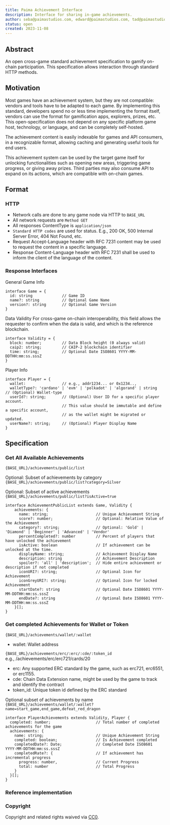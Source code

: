 ```yaml
---
title: Paima Achievement Interface
description: Interface for sharing in-game achievements.
author: seba@paimastudios.com, edward@paimastudios.com, tad@paimastudios.com
status: open
created: 2023-11-08
---
```


## Abstract

An open cross-game standard achievement specification to gamify on-chain participation. 
This specification allows interaction through standard HTTP methods.  

## Motivation

Most games have an achievement system, but they are not compatible: vendors and tools have to be adapted to each game. By implementing this standard, developers spend no or less time implementing the format itself, vendors can use the format for gamification apps, explorers, prizes, etc.  This open-specification does not depend on any specific platform game host, technology, or language, and can be completely self-hosted. 

The achievement content is easily indexable for games and API consumers, in a recognizable format, allowing caching and generating useful tools for end users. 

This achievement system can be used by the target game itself for unlocking functionalities such as opening new areas, triggering game progress, or giving away prizes. Third parties may also consume API to expand on its actions, which are compatible with on-chain games.

## Format

### HTTP
* Network calls are done to any game node via HTTP to `BASE_URL`
* All network requests are `Method GET`
* All responses ContentType is `application/json`
* `Standard HTTP codes` are used for status. E.g., 200 OK, 500 Internal Server Error, 404 Not Found, etc.  
* Request Accept-Language header with RFC 7231 content may be used to request the content in a specific language.
* Response Content-Language header with RFC 7231 shall be used to inform the client of the language of the content. 

### Response Interfaces

General Game Info
```
interface Game = {
  id: string             // Game ID
  name?: string          // Optional Game Name
  version?: string       // Optional Game Version
}
```

Data Validity
For cross-game on-chain interoperability, this field allows the requester to confirm when the data is valid, and which is the reference blockchain.
```
interface Validity = {
  block: number;         // Data Block height (0 always valid)
  caip2: string;         // CAIP-2 blockchain identifier 
  time: string;          // Optional Date ISO8601 YYYY-MM-DDTHH:mm:ss.sssZ
}
```

Player Info
``` 
interface Player = {     
  wallet:                // e.g., addr1234... or 0x1234..,
  walletType?: 'cardano' | 'evm' | 'polkadot' | 'algorand' | string  // (Optional) Wallet-type
  userId?: string;       // (Optional) User ID for a specific player account.
                         // This value should be immutable and define a specific account,
                         // as the wallet might be migrated or updated.
  userName?: string;     // (Optional) Player Display Name
}
```

## Specification

### Get All Available Achievements
`{BASE_URL}/achievements/public/list`

Optional: Subset of achievements by category
`{BASE_URL}/achievements/public/list?category=Silver`

Optional: Subset of active achievements
`{BASE_URL}/achievements/public/list?isActive=true`


```
interface AchievementPublicList extends Game, Validity {
    achievements: {
      name: string;                     // Unique Achievement String
      score?: number;                   // Optional: Relative Value of the Achievement
      category?: string;                // Optional: 'Gold' | 'Diamond' | 'Beginner' | 'Advanced' | 'Vendor'
      percentCompleted?: number         // Percent of players that have unlocked the achievement 
      isActive: boolean                 // If achievement can be unlocked at the time. 
      displayName: string;              // Achievement Display Name
      description: string               // Achievement Description
      spoiler?: 'all' | 'description';  // Hide entire achievement or description if not completed
      iconURI?: string;                 // Optional Icon for Achievement
      iconGreyURI?: string;             // Optional Icon for locked Achievement
      startDate?: string                // Optional Date ISO8601 YYYY-MM-DDTHH:mm:ss.sssZ
      endDate?: string                  // Optional Date ISO8601 YYYY-MM-DDTHH:mm:ss.sssZ
    }[];
}
```

### Get completed Achievements for Wallet or Token
`{BASE_URL}/achievements/wallet/:wallet`
* wallet: Wallet address

`{BASE_URL}/achievements/erc/:erc/:cde/:token_id`  
e.g., /achievements/erc/erc721/cards/20  
* erc: Any supported ERC standard by the game, such as erc721, erc6551, or erc1155.
* cde: Chain Data Extension name, might be used by the game to track and identify the contract
* token_id: Unique token id defined by the ERC standard

Optional subset of achievements by name  
`{BASE_URL}/achievements/wallet/:wallet?name=start_game,end_game,defeat_red_dragon`  

```
interface PlayerAchievements extends Validity, Player {
  completed: number;                    // Total number of completed achievements for the game
  achievements: {
    name: string;                       // Unique Achievement String
    completed: boolean;                 // Is Achievement completed
    completedDate?: Date;               // Completed Date ISO8601 YYYY-MM-DDTHH:mm:ss.sssZ
    completedRate?: {                   // If achievement has incremental progress
      progress: number,                 // Current Progress
      total: number                     // Total Progress
    }
  }[];
}
```

### Reference implementation


### Copyright
Copyright and related rights waived via [CC0](https://github.com/PaimaStudios/PRC/blob/main/LICENSE.md).

